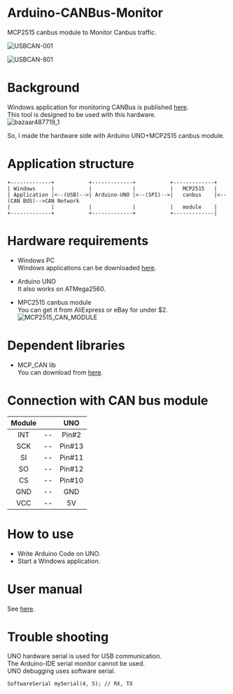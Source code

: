 # Arduino-CANBus-Monitor
MCP2515 canbus module to Monitor Canbus traffic.

![USBCAN-001](https://user-images.githubusercontent.com/6020549/86521937-b7b74c80-be91-11ea-90c4-9585b1489965.jpg)

![USBCAN-801](https://user-images.githubusercontent.com/6020549/86522254-11ba1100-be96-11ea-8579-7506dc0b7e95.jpg)

# Background

Windows application for monitoring CANBus is published [here](https://github.com/SeeedDocument/USB-CAN_Analyzer/tree/master/res/USB-CAN%20software%20and%20drive(v7.10)/Program).   
This tool is designed to be used with this hardware.   
![bazaar487719_1](https://user-images.githubusercontent.com/6020549/86521939-b9811000-be91-11ea-8dfc-2bc8e24d7f0c.jpg)

So, I made the hardware side with Arduino UNO+MCP2515 canbus module.   


# Application structure
```
+-------------+           +-------------+           +-------------+
| Windows     |           |             |           |   MCP2515   |
| Application |<--(USB)-->| Arduino-UNO |<--(SPI)-->|   canbus    |<--(CAN BUS)-->CAN Network
|             |           |             |           |   module    |
+-------------+           +-------------+           +-------------|
```

# Hardware requirements

- Windows PC   
Windows applications can be downloaded [here](https://github.com/SeeedDocument/USB-CAN_Analyzer/tree/master/res/USB-CAN%20software%20and%20drive(v7.10)/Program).

- Arduino UNO   
It also works on ATMega2560.   

- MPC2515 canbus module   
You can get it from AliExpress or eBay for under $2.   
![MCP2515_CAN_MODULE](https://user-images.githubusercontent.com/6020549/86521994-7ffcd480-be92-11ea-9248-8a3f06a0ae2f.JPG)


# Dependent libraries

- MCP_CAN lib   
You can download from [here](https://github.com/coryjfowler/MCP_CAN_lib).


# Connection with CAN bus module

|Module||UNO|
|:-:|:-:|:-:|
|INT|--|Pin#2|
|SCK|--|Pin#13|
|SI|--|Pin#11|
|SO|--|Pin#12|
|CS|--|Pin#10|
|GND|--|GND|
|VCC|--|5V|


# How to use

- Write Arduino Code on UNO.   
- Start a Windows application.   

# User manual
See [here](https://github.com/nopnop2002/Arduino-CANBus-Monitor/tree/master/User%20Manual).   

# Trouble shooting
UNO hardware serial is used for USB communication.   
The Arduino-IDE serial monitor cannot be used.   
UNO debugging uses software serial.   
```
SoftwareSerial mySerial(4, 5); // RX, TX
```


